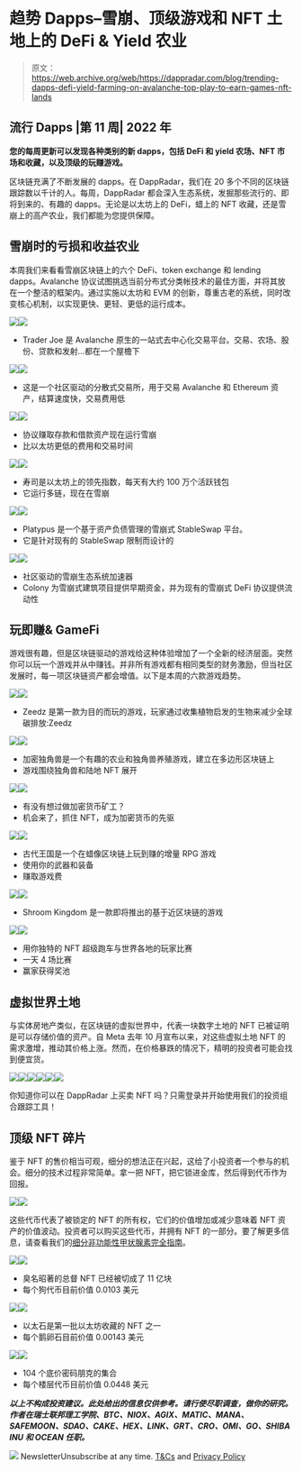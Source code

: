 # 趋势 Dapps–雪崩、顶级游戏和 NFT 土地上的 DeFi & Yield 农业

> 原文：<https://web.archive.org/web/https://dappradar.com/blog/trending-dapps-defi-yield-farming-on-avalanche-top-play-to-earn-games-nft-lands>

## 流行 Dapps |第 11 周| 2022 年

****您的每周更新可以发现各种类别的新 dapps，包括 DeFi 和 yield 农场、NFT 市场和收藏，以及顶级的玩赚游戏。****

区块链充满了不断发展的 dapps。在 DappRadar，我们在 20 多个不同的区块链跟踪数以千计的人。每周，DappRadar 都会深入生态系统，发掘那些流行的、即将到来的、有趣的 dapps。无论是以太坊上的 DeFi，蜡上的 NFT 收藏，还是雪崩上的高产农业，我们都能为您提供保障。

## 雪崩时的亏损和收益农业

本周我们来看看雪崩区块链上的六个 DeFi、token exchange 和 lending dapps。Avalanche 协议试图挑选当前分布式分类帐技术的最佳方面，并将其放在一个整洁的框架内。通过实施以太坊和 EVM 的创新，尊重古老的系统，同时改变核心机制，以实现更快、更轻、更低的运行成本。

[](https://web.archive.org/web/20221207002433/https://dappradar.com/avalanche/defi/trader-joe)[![](img/87befc4a1e42119d30e207f259589417.png)<picture>![](img/41172d7f1abbe609fb07e30ad447e2ac.png)</picture>](https://web.archive.org/web/20221207002433/https://dappradar.com/avalanche/defi/trader-joe)

*   Trader Joe 是 Avalanche 原生的一站式去中心化交易平台。交易、农场、股份、贷款和发射…都在一个屋檐下

[](https://web.archive.org/web/20221207002433/https://dappradar.com/avalanche/defi/pangolin-exchange)[![](img/87befc4a1e42119d30e207f259589417.png)<picture>![](img/dc0c2bfb993a8e5964a1d69f56acaf98.png)</picture>](https://web.archive.org/web/20221207002433/https://dappradar.com/avalanche/defi/pangolin-exchange)

*   这是一个社区驱动的分散式交易所，用于交易 Avalanche 和 Ethereum 资产，结算速度快，交易费用低

[](https://web.archive.org/web/20221207002433/https://dappradar.com/multichain/defi/aave)[![](img/87befc4a1e42119d30e207f259589417.png)<picture>![](img/10d982b8a712c2cd1e7ec7932e853a11.png)</picture>](https://web.archive.org/web/20221207002433/https://dappradar.com/multichain/defi/aave)

*   协议赚取存款和借款资产现在运行雪崩
*   比以太坊更低的费用和交易时间

[](https://web.archive.org/web/20221207002433/https://dappradar.com/avalanche/defi/sushi)[![](img/87befc4a1e42119d30e207f259589417.png)<picture>![](img/e4942656ec396bbf9fc85712607aa478.png)</picture>](https://web.archive.org/web/20221207002433/https://dappradar.com/avalanche/defi/sushi)

*   寿司是以太坊上的领先指数，每天有大约 100 万个活跃钱包
*   它运行多链，现在在雪崩

[](https://web.archive.org/web/20221207002433/https://dappradar.com/avalanche/defi/platypus)[![](img/87befc4a1e42119d30e207f259589417.png)<picture>![](img/4890baf67f3136695f5dc9c35eaad7df.png)</picture>](https://web.archive.org/web/20221207002433/https://dappradar.com/avalanche/defi/platypus)

*   Platypus 是一个基于资产负债管理的雪崩式 StableSwap 平台。
*   它是针对现有的 StableSwap 限制而设计的

[](https://web.archive.org/web/20221207002433/https://dappradar.com/avalanche/defi/colonylab)[![](img/87befc4a1e42119d30e207f259589417.png)<picture>![](img/936908ab35df909867b9cfe70911b949.png)</picture>](https://web.archive.org/web/20221207002433/https://dappradar.com/avalanche/defi/colonylab)

*   社区驱动的雪崩生态系统加速器
*   Colony 为雪崩式建筑项目提供早期资金，并为现有的雪崩式 DeFi 协议提供流动性

## 玩即赚& GameFi

游戏很有趣，但是区块链驱动的游戏给这种体验增加了一个全新的经济层面。突然你可以玩一个游戏并从中赚钱。并非所有游戏都有相同类型的财务激励，但当社区发展时，每一项区块链资产都会增值。以下是本周的六款游戏趋势。

[](https://web.archive.org/web/20221207002433/https://dappradar.com/flow/games/zeedz)[![](img/87befc4a1e42119d30e207f259589417.png)<picture>![](img/7a13c076994d6793f9e882c3471cb823.png)</picture>](https://web.archive.org/web/20221207002433/https://dappradar.com/flow/games/zeedz)

*   Zeedz 是第一款为目的而玩的游戏，玩家通过收集植物启发的生物来减少全球碳排放:Zeedz

[](https://web.archive.org/web/20221207002433/https://dappradar.com/polygon/games/crypto-unicorns)[![](img/87befc4a1e42119d30e207f259589417.png)<picture>![](img/3bbaf859a340c57daa1e92c08f6c4a6c.png)</picture>](https://web.archive.org/web/20221207002433/https://dappradar.com/polygon/games/crypto-unicorns)

*   加密独角兽是一个有趣的农业和独角兽养殖游戏，建立在多边形区块链上
*   游戏围绕独角兽和陆地 NFT 展开

[](https://web.archive.org/web/20221207002433/https://dappradar.com/wax/games/crypto-farms)[![](img/87befc4a1e42119d30e207f259589417.png)<picture>![](img/dc277281cac750158f7af50053a7c8e5.png)</picture>](https://web.archive.org/web/20221207002433/https://dappradar.com/wax/games/crypto-farms)

*   有没有想过做加密货币矿工？
*   机会来了，抓住 NFT，成为加密货币的先驱

[](https://web.archive.org/web/20221207002433/https://dappradar.com/wax/games/ancient-realms)[![](img/87befc4a1e42119d30e207f259589417.png)<picture>![](img/e78714a9a1449fe7d669ba2cfef1184d.png)</picture>](https://web.archive.org/web/20221207002433/https://dappradar.com/wax/games/ancient-realms)

*   古代王国是一个在蜡像区块链上玩到赚的增量 RPG 游戏
*   使用你的武器和装备
*   赚取游戏费

[](https://web.archive.org/web/20221207002433/https://dappradar.com/near/games/shroom-kingdom)[![](img/87befc4a1e42119d30e207f259589417.png)<picture>![](img/856c23d9d4815559eb7a23c9ca0f1af9.png)</picture>](https://web.archive.org/web/20221207002433/https://dappradar.com/near/games/shroom-kingdom)

*   Shroom Kingdom 是一款即将推出的基于近区块链的游戏

[](https://web.archive.org/web/20221207002433/https://dappradar.com/polygon/games/trade-race-manager-2-rich-racer)[![](img/87befc4a1e42119d30e207f259589417.png)<picture>![](img/c77b99abfe4297f9c0911d263c5f78b3.png)</picture>](https://web.archive.org/web/20221207002433/https://dappradar.com/polygon/games/trade-race-manager-2-rich-racer)

*   用你独特的 NFT 超级跑车与世界各地的玩家比赛
*   一天 4 场比赛
*   赢家获得奖池

## 虚拟世界土地

与实体房地产类似，在区块链的虚拟世界中，代表一块数字土地的 NFT 已被证明是可以存储价值的资产。自 Meta 去年 10 月宣布以来，对这些虚拟土地 NFT 的需求激增，推动其价格上涨。然而，在价格暴跌的情况下，精明的投资者可能会找到便宜货。

[](https://web.archive.org/web/20221207002433/https://dappradar.com/ethereum/games/the-sandbox)[![](img/87befc4a1e42119d30e207f259589417.png)<picture>![](img/f2d4c11dc7b5752e381908f4ecd1b532.png)</picture>](https://web.archive.org/web/20221207002433/https://dappradar.com/ethereum/games/the-sandbox)[](https://web.archive.org/web/20221207002433/https://dappradar.com/ethereum/marketplaces/decentraland)[![](img/87befc4a1e42119d30e207f259589417.png)<picture>![](img/668371f51836eec9336ccc65d49c9ca4.png)</picture>](https://web.archive.org/web/20221207002433/https://dappradar.com/ethereum/marketplaces/decentraland)[](https://web.archive.org/web/20221207002433/https://dappradar.com/ethereum/games/somnium-space)[![](img/87befc4a1e42119d30e207f259589417.png)<picture>![](img/5d47d0f1b06a464e08634dff3bb9f2ab.png)</picture>](https://web.archive.org/web/20221207002433/https://dappradar.com/ethereum/games/somnium-space)

你知道你可以在 DappRadar 上买卖 NFT 吗？只需登录并开始使用我们的投资组合跟踪工具！

## 顶级 NFT 碎片

鉴于 NFT 的售价相当可观，细分的想法正在兴起，这给了小投资者一个参与的机会。细分的技术过程非常简单。拿一把 NFT，把它锁进金库，然后得到代币作为回报。

[](https://web.archive.org/web/20221207002433/https://dappradar.com/nft/fractionalized)[![](img/41bced4150c02189268f0eef358c5a91.png)<picture>![](img/8f425836ef19995c16168ab7d0a0614d.png)</picture>](https://web.archive.org/web/20221207002433/https://dappradar.com/nft/fractionalized)

这些代币代表了被锁定的 NFT 的所有权，它们的价值增加或减少意味着 NFT 资产的价值波动。投资者可以购买这些代币，并拥有 NFT 的一部分。要了解更多信息，请查看我们的[细分非功能性甲状腺素完全指南](/web/20221207002433/https://dappradar.com/blog/what-are-fractionalized-nfts-how-to-invest-in-them/)。

[](https://web.archive.org/web/20221207002433/https://dappradar.com/nft/fractionalized)[![](img/87befc4a1e42119d30e207f259589417.png)<picture>![](img/8bab008a6965cca1c29c9376935e4f49.png)</picture>](https://web.archive.org/web/20221207002433/https://dappradar.com/nft/fractionalized)

*   臭名昭著的总督 NFT 已经被切成了 11 亿块
*   每个狗代币目前价值 0.0103 美元

[](https://web.archive.org/web/20221207002433/https://dappradar.com/nft/fractionalized)[![](img/87befc4a1e42119d30e207f259589417.png)<picture>![](img/fd0ac1c8a4d4b59e3216beffcbad7b18.png)</picture>](https://web.archive.org/web/20221207002433/https://dappradar.com/nft/fractionalized)

*   以太石是第一批以太坊收藏的 NFT 之一
*   每个鹅卵石目前价值 0.00143 美元

[](https://web.archive.org/web/20221207002433/https://dappradar.com/nft/fractionalized)[![](img/87befc4a1e42119d30e207f259589417.png)<picture>![](img/8452526922b8a21feaa8d71b1c850789.png)</picture>](https://web.archive.org/web/20221207002433/https://dappradar.com/nft/fractionalized)

*   104 个底价密码朋克的集合
*   每个楼层代币目前价值 0.0448 美元

***以上不构成投资建议。此处给出的信息仅供参考。请行使尽职调查，做你的研究。作者在瑞士联邦理工学院、BTC、NIOX、AGIX、MATIC、MANA、SAFEMOON、SDAO、CAKE、HEX、LINK、GRT、CRO、OMI、GO、SHIBA INU 和 OCEAN 任职。***

![](img/6d5a4a2d609c56e1a5771717e54ba759.png) NewsletterUnsubscribe at any time. [T&Cs](https://web.archive.org/web/20221207002433/https://dappradar.com/terms) and [Privacy Policy](https://web.archive.org/web/20221207002433/https://dappradar.com/privacy-policy)